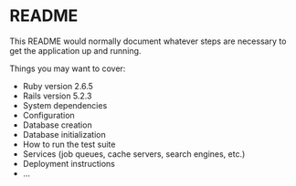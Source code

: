 # README

This README would normally document whatever steps are necessary to get the
application up and running.

Things you may want to cover:

- Ruby version 2.6.5
- Rails version 5.2.3
- System dependencies
- Configuration
- Database creation
- Database initialization
- How to run the test suite
- Services (job queues, cache servers, search engines, etc.)
- Deployment instructions
- ...
